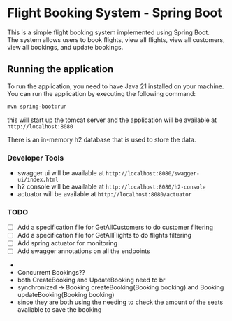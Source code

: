 # Flight Booking System - Spring Boot

This is a simple flight booking system implemented using Spring Boot.  
The system allows users to book flights, view all
flights, view all customers, view all bookings, and update bookings.

## Running the application

To run the application, you need to have Java 21 installed on your machine.
You can run the application by executing the following command:

```bash
mvn spring-boot:run
```

this will start up the tomcat server and the application will be available at `http://localhost:8080`

There is an in-memory h2 database that is used to store the data.

### Developer Tools

- swagger ui will be available at `http://localhost:8080/swagger-ui/index.html`
- h2 console will be available at `http://localhost:8080/h2-console`
- actuator will be available at `http://localhost:8080/actuator`

### TODO

- [ ] Add a specification file for GetAllCustomers to do customer filtering
- [ ] Add a specification file for GetAllFlights to do flights filtering
- [ ] Add spring actuator for monitoring
- [ ] Add swagger annotations on all the endpoints
-
- Concurrent Bookings??
- both CreateBooking and UpdateBooking need to br
- synchronized -> Booking createBooking(Booking booking) and Booking updateBooking(Booking booking)
- since they are both using the needing to check the amount of the seats avaliable to save the booking
